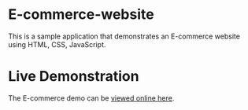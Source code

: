 # E-commerce-website

This is a sample application that demonstrates an E-commerce website using HTML, CSS, JavaScript.

# Live Demonstration

The E-commerce demo can be [viewed online here](http://127.0.0.1:5500/ecommerce-website-4-master/index.html).


